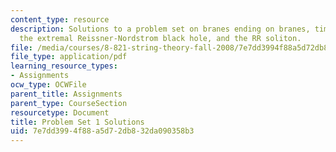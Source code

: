 ```yaml
---
content_type: resource
description: Solutions to a problem set on branes ending on branes, timelike oscillators,
  the extremal Reissner-Nordstrom black hole, and the RR soliton.
file: /media/courses/8-821-string-theory-fall-2008/7e7dd3994f88a5d72db832da090358b3_soln01.pdf
file_type: application/pdf
learning_resource_types:
- Assignments
ocw_type: OCWFile
parent_title: Assignments
parent_type: CourseSection
resourcetype: Document
title: Problem Set 1 Solutions
uid: 7e7dd399-4f88-a5d7-2db8-32da090358b3
---
```

